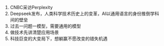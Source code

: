 1. CNBC采访Perplexity
2. Deepseek发布，人类科学技术历史上的变革，AI以通用语言的身份推倒学科间的壁垒
3. 过去一问题一模型，需要通用的模型
4. 做技术先讲清楚应用场景
5. 科技巨变的大变局下，想躺赢不愿改变的错失机遇